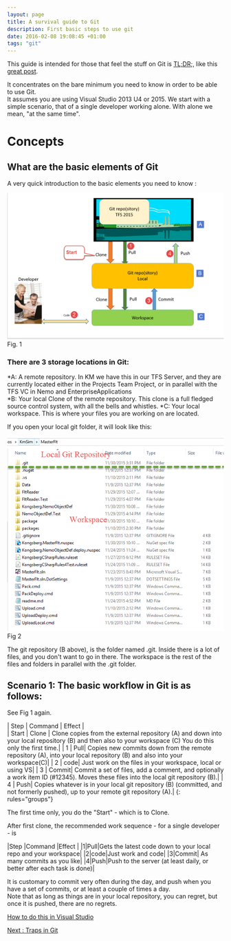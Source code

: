 ```yaml
---
layout: page
title: A survival guide to Git
description: First basic steps to use git
date: 2016-02-08 19:08:45 +01:00
tags: "git"
---
```


This guide is intended for those that feel the stuff on Git is [TL;DR](https://en.wikipedia.org/wiki/Wikipedia:Too_long;_didn%27t_read);, like this [great post](http://think-like-a-git.net/).    

It concentrates on the bare minimum you need to know in order to be able to use Git.  
It assumes you are using Visual Studio 2013 U4 or 2015. 
We start with a simple scenario, that of a single developer working alone.  With alone we mean, "at the same time".  

# Concepts   

## What are the basic elements of Git
   
A very quick introduction to the basic elements you need to know :    

![ASurvivalGuideToGit1](../ASurvivalGuideToGit_images/ASurvivalGuideToGit1.png)
Fig. 1   

### There are 3 storage locations in Git:   

*A:  A remote repository.  In KM we have this in our TFS Server, and they are currently located either in the Projects Team Project, or in parallel with the TFS VC in Nemo and EnterpriseApplications  
*B:  Your local Clone of the remote repository.  This clone is a full fledged source control system, with all the bells and whistles. 
*C: Your local workspace.  This is where your files you are working on are located. 

If you open your local git folder, it will look like this:   

![ASurvivalGuideToGit2](../ASurvivalGuideToGit_images/ASurvivalGuideToGit2.png)
Fig 2   

The git repository (B above), is the folder named .git.  Inside there is a lot of files, and you don't want to go in there.
The workspace is the rest of the files and folders in parallel with the .git folder.

## Scenario 1:  The basic workflow in Git is as follows:
See Fig 1 again.  


| Step   | Command   | Effect    |   
| Start | Clone | Clone copies from the external repository (A) and down into your local repository (B) and then also to your workspace (C)
You do this only the first time.|
| 1 | Pull| Copies new commits down from the remote repository (A), into your local repository (B) and also into your workspace(C)|
| 2 |  code| Just work on the files in your workspace, local or using VS|
| 3 | Commit|	Commit a set of files, add a comment, and optionally a work item ID (#12345). Moves these files into the local git repository (B).|
| 4 | Push| Copies whatever is in your local git repository (B) (committed, and not formerly pushed), up to your remote git repository (A).|
{: rules="groups"}

The first time only, you do the "Start" - which is to Clone. 

After first clone, the recommended work sequence - for a single developer - is

|Step   |Command   |Effect   |
|1|Pull|Gets the latest code down to your local repo and your workspace|
|2|code|Just work and code|
|3|Commit|	As many commits as you like|
|4|Push|Push to the server (at least daily, or better after each task is done)|

It is customary to commit very often during the day, and push when you have a set of commits, or at least a couple of times a day.  
Note that as long as things are in your local repository, you can regret, but once it is pushed, there are no regrets.

[How to do this in Visual Studio](../GitScenario1InVS)




[Next :  Traps in Git](../TrapsInGit)